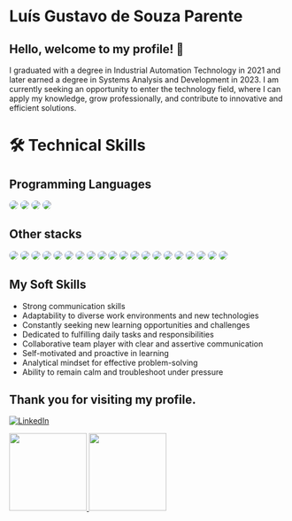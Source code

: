 # Luís Gustavo de Souza Parente
## Hello, welcome to my profile! 👋
I graduated with a degree in Industrial Automation Technology in 2021 and later earned a degree in Systems Analysis and Development in 2023. I am currently seeking an opportunity to enter the technology field, where I can apply my knowledge, grow professionally, and contribute to innovative and efficient solutions.

# 🛠️ Technical Skills

## Programming Languages

<p align="left">
  <img src="https://img.shields.io/badge/Java-ED8B00?style=for-the-badge&logo=java&logoColor=white" style="border-radius: 8px;" />
  <img src="https://img.shields.io/badge/C%23-239120?style=for-the-badge&logo=c-sharp&logoColor=white" style="border-radius: 8px;" />
  <img src="https://img.shields.io/badge/Python-3776AB?style=for-the-badge&logo=python&logoColor=white" style="border-radius: 8px;" />
  <img src="https://img.shields.io/badge/C%2B%2B-00599C?style=for-the-badge&logo=c%2B%2B&logoColor=white" style="border-radius: 8px;" />
</p>

## Other stacks

<p align="left">
  <img src="https://img.shields.io/badge/Spring-6DB33F?style=for-the-badge&logo=spring&logoColor=white" style="border-radius: 8px;" />
  <img src="https://img.shields.io/badge/Spring_Boot-6DB33F?style=for-the-badge&logo=spring-boot&logoColor=white" style="border-radius: 8px;" />
  <img src="https://img.shields.io/badge/Postman-FF6C37?style=for-the-badge&logo=Postman&logoColor=white" style="border-radius: 8px;" />
  <img src="https://img.shields.io/badge/Hibernate-59666C?style=for-the-badge&logo=Hibernate&logoColor=white" style="border-radius: 8px;" />
  <img src="https://img.shields.io/badge/MongoDB-4EA94B?style=for-the-badge&logo=mongodb&logoColor=white" style="border-radius: 8px;" />
  <img src="https://img.shields.io/badge/MySQL-005C84?style=for-the-badge&logo=mysql&logoColor=white" style="border-radius: 8px;" />
  <img src="https://img.shields.io/badge/Sqlite-003B57?style=for-the-badge&logo=sqlite&logoColor=white" style="border-radius: 8px;" />
  <img src="https://img.shields.io/badge/PostgreSQL-316192?style=for-the-badge&logo=postgresql&logoColor=white" style="border-radius: 8px;" />
  <img src="https://img.shields.io/badge/H2%20Database-1D6DB5?style=for-the-badge&logo=h2&logoColor=white" style="border-radius: 8px;" />
  <img src="https://img.shields.io/badge/Docker-2CA5E0?style=for-the-badge&logo=docker&logoColor=white" style="border-radius: 8px;" />
  <img src="https://img.shields.io/badge/Junit5-25A162?style=for-the-badge&logo=junit5&logoColor=white" style="border-radius: 8px;" />
  <img src="https://img.shields.io/badge/Mockito-4CAF50?style=for-the-badge&logo=java&logoColor=white" style="border-radius: 8px;" />
  <img src="https://img.shields.io/badge/RestAssured-6DB33F?style=for-the-badge&logo=spring&logoColor=white" style="border-radius: 8px;" />
  <img src="https://img.shields.io/badge/TDD-%23F34B7D?style=for-the-badge&logo=testinglibrary&logoColor=white" style="border-radius: 8px;" />
  <img src="https://img.shields.io/badge/Swagger-85EA2D?style=for-the-badge&logo=Swagger&logoColor=white" style="border-radius: 8px;" />
  <img src="https://img.shields.io/badge/GIT-E44C30?style=for-the-badge&logo=git&logoColor=white" style="border-radius: 8px;" />
  <img src="https://img.shields.io/badge/HATEOAS-6DB33F?style=for-the-badge&logo=spring&logoColor=white" style="border-radius: 8px;" />
  <img src="https://img.shields.io/badge/Cassandra-1287B1?style=for-the-badge&logo=apache-cassandra&logoColor=white" style="border-radius: 8px;" />
  <img src="https://img.shields.io/badge/Spring_WebFlux-6DB33F?style=for-the-badge&logo=spring&logoColor=white" style="border-radius: 8px;" />
  <img src="https://img.shields.io/badge/Spring_Batch-6DB33F?style=for-the-badge&logo=spring&logoColor=white" style="border-radius: 8px;" />
</p>

## My Soft Skills

- Strong communication skills
- Adaptability to diverse work environments and new technologies
- Constantly seeking new learning opportunities and challenges
- Dedicated to fulfilling daily tasks and responsibilities
- Collaborative team player with clear and assertive communication
- Self-motivated and proactive in learning
- Analytical mindset for effective problem-solving
- Ability to remain calm and troubleshoot under pressure

## Thank you for visiting my profile.

[![LinkedIn](https://img.shields.io/badge/LinkedIn-0077B5?style=for-the-badge&logo=linkedin&logoColor=white)](https://www.linkedin.com/in/luis-parente/)

<div>
<a href="[https://github.com/seu-usuário-aqui](https://github.com/Luis-Parente)">
<img loading="lazy" height="140em" src="https://github-readme-stats.vercel.app/api/top-langs/?username=Luis-Parente&layout=compact&langs_count=7&theme=dracula"/> <img loading="lazy" height="140em" src="https://github-readme-stats.vercel.app/api?username=Luis-Parente&show_icons=true&theme=dracula&include_all_commits=true&count_private=true"/>
</div>
